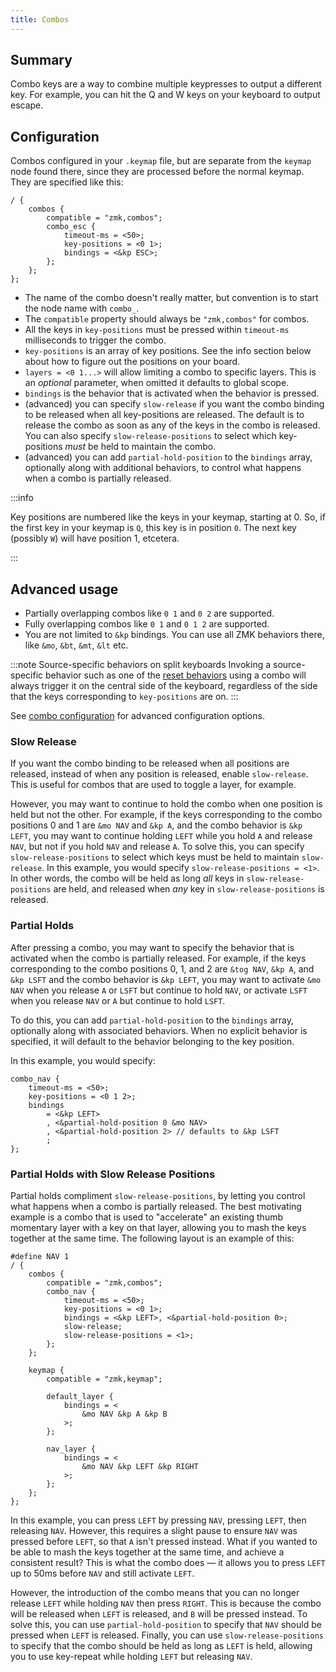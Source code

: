 ```yaml
---
title: Combos
---
```


## Summary

Combo keys are a way to combine multiple keypresses to output a different key. For example, you can hit the Q and W keys on your keyboard to output escape.

## Configuration

Combos configured in your `.keymap` file, but are separate from the `keymap` node found there, since they are processed before the normal keymap. They are specified like this:

```
/ {
    combos {
        compatible = "zmk,combos";
        combo_esc {
            timeout-ms = <50>;
            key-positions = <0 1>;
            bindings = <&kp ESC>;
        };
    };
};
```

- The name of the combo doesn't really matter, but convention is to start the node name with `combo_`.
- The `compatible` property should always be `"zmk,combos"` for combos.
- All the keys in `key-positions` must be pressed within `timeout-ms` milliseconds to trigger the combo.
- `key-positions` is an array of key positions. See the info section below about how to figure out the positions on your board.
- `layers = <0 1...>` will allow limiting a combo to specific layers. This is an _optional_ parameter, when omitted it defaults to global scope.
- `bindings` is the behavior that is activated when the behavior is pressed.
- (advanced) you can specify `slow-release` if you want the combo binding to be released when all key-positions are released. The default is to release the combo as soon as any of the keys in the combo is released. You can also specify `slow-release-positions` to select which key-positions _must_ be held to maintain the combo.
- (advanced) you can add `partial-hold-position` to the `bindings` array, optionally along with additional behaviors, to control what happens when a combo is partially released.

:::info

Key positions are numbered like the keys in your keymap, starting at 0. So, if the first key in your keymap is `Q`, this key is in position `0`. The next key (possibly `W`) will have position 1, etcetera.

:::

## Advanced usage

- Partially overlapping combos like `0 1` and `0 2` are supported.
- Fully overlapping combos like `0 1` and `0 1 2` are supported.
- You are not limited to `&kp` bindings. You can use all ZMK behaviors there, like `&mo`, `&bt`, `&mt`, `&lt` etc.

:::note Source-specific behaviors on split keyboards
Invoking a source-specific behavior such as one of the [reset behaviors](behaviors/reset.md) using a combo will always trigger it on the central side of the keyboard, regardless of the side that the keys corresponding to `key-positions` are on.
:::

See [combo configuration](/docs/config/combos) for advanced configuration options.

### Slow Release

If you want the combo binding to be released when all positions are released, instead of when any position is released, enable `slow-release`. This is useful for combos that are used to toggle a layer, for example.

However, you may want to continue to hold the combo when one position is held but not the other. For example, if the keys corresponding to the combo positions 0 and 1 are `&mo NAV` and `&kp A`, and the combo behavior is `&kp LEFT`, you may want to continue holding `LEFT` while you hold `A` and release `NAV`, but not if you hold `NAV` and release `A`. To solve this, you can specify `slow-release-positions` to select which keys must be held to maintain `slow-release`. In this example, you would specify `slow-release-positions = <1>`. In other words, the combo will be held as long _all_ keys in `slow-release-positions` are held, and released when _any_ key in `slow-release-positions` is released.

### Partial Holds

After pressing a combo, you may want to specify the behavior that is activated when the combo is partially released. For example, if the keys corresponding to the combo positions 0, 1, and 2 are `&tog NAV`, `&kp A`, and `&kp LSFT` and the combo behavior is `&kp LEFT`, you may want to activate `&mo NAV` when you release `A` or `LSFT` but continue to hold `NAV`, or activate `LSFT` when you release `NAV` or `A` but continue to hold `LSFT`.

To do this, you can add `partial-hold-position` to the `bindings` array, optionally along with associated behaviors. When no explicit behavior is specified, it will default to the behavior belonging to the key position.

In this example, you would specify:

```
combo_nav {
    timeout-ms = <50>;
    key-positions = <0 1 2>;
    bindings
        = <&kp LEFT>
        , <&partial-hold-position 0 &mo NAV>
        , <&partial-hold-position 2> // defaults to &kp LSFT
        ;
};
```

### Partial Holds with Slow Release Positions

Partial holds compliment `slow-release-positions`, by letting you control what happens when a combo is partially released. The best motivating example is a combo that is used to "accelerate" an existing thumb momentary layer with a key on that layer, allowing you to mash the keys together at the same time. The following layout is an example of this:

```
#define NAV 1
/ {
    combos {
        compatible = "zmk,combos";
        combo_nav {
            timeout-ms = <50>;
            key-positions = <0 1>;
            bindings = <&kp LEFT>, <&partial-hold-position 0>;
            slow-release;
            slow-release-positions = <1>;
        };
    };

    keymap {
        compatible = "zmk,keymap";

        default_layer {
            bindings = <
                &mo NAV &kp A &kp B
            >;
        };

        nav_layer {
            bindings = <
                &mo NAV &kp LEFT &kp RIGHT
            >;
        };
    };
};
```

In this example, you can press `LEFT` by pressing `NAV`, pressing `LEFT`, then releasing `NAV`. However, this requires a slight pause to ensure `NAV` was pressed before `LEFT`, so that `A` isn't pressed instead. What if you wanted to be able to mash the keys together at the same time, and achieve a consistent result? This is what the combo does — it allows you to press `LEFT` up to 50ms before `NAV` and still activate `LEFT`.

However, the introduction of the combo means that you can no longer release `LEFT` while holding `NAV` then press `RIGHT`. This is because the combo will be released when `LEFT` is released, and `B` will be pressed instead. To solve this, you can use `partial-hold-position` to specify that `NAV` should be pressed when `LEFT` is released. Finally, you can use `slow-release-positions` to specify that the combo should be held as long as `LEFT` is held, allowing you to use key-repeat while holding `LEFT` but releasing `NAV`.
